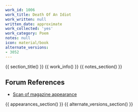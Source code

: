 ```yaml
---
work_id: 1006
work_title: Death Of An Idiot
work_written: null
written_date: approximate
work_collected: 'yes'
work_category: Poem
notes: null
icon: material/book
alternate_versions:
- 3052
---
```


{{ section_title() }}
{{ work_info() }}
{{ notes_section() }}
## Forum References
- [Scan of magazine appearance](https://bukowskiforum.com/threads/red-dot-poems-from-nyq-12.7357/)

{{ appearances_section() }}
{{ alternate_versions_section() }}